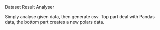 Dataset Result Analyser

Simply analyse given data, then generate csv.
Top part deal with Pandas data, the bottom part creates a new polars data.